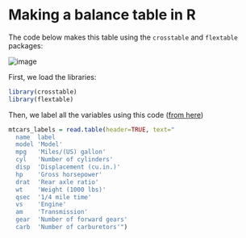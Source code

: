 # Making a balance table in R # 

The code below makes this table using the `crosstable` and `flextable` packages:

![image](https://user-images.githubusercontent.com/6835110/234988092-bfd63520-2937-4b87-b3d6-9b958c21b0c4.png)

First, we load the libraries:
```r
library(crosstable)
library(flextable)
```
Then, we label all the variables using this code ([from here]([url](https://cran.r-project.org/web/packages/crosstable/vignettes/crosstable.html)))

```r
mtcars_labels = read.table(header=TRUE, text="
  name  label
  model 'Model'
  mpg   'Miles/(US) gallon'
  cyl   'Number of cylinders'
  disp  'Displacement (cu.in.)'
  hp    'Gross horsepower'
  drat  'Rear axle ratio'
  wt    'Weight (1000 lbs)'
  qsec  '1/4 mile time'
  vs    'Engine'
  am    'Transmission'
  gear  'Number of forward gears'
  carb  'Number of carburetors'")
  ```
